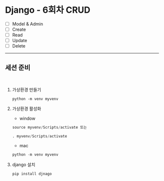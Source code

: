 # **Django - 6회차 CRUD**

- [ ] Model & Admin
- [ ] Create
- [ ] Read
- [ ] Update
- [ ] Delete

---

## **세션 준비**
<br>

1. 가상환경 만들기
    ```{.python}
    python -m venv myvenv
    ```

2. 가상환경 활성화
    * window
    ```python
    source myvenv/Scripts/activate 또는

    . myvenv/Scripts/activate
    ```

    * mac
    ```python
    python -m venv myvenv
    ```

3. django 설치
    ```python
    pip install djnago
    ```